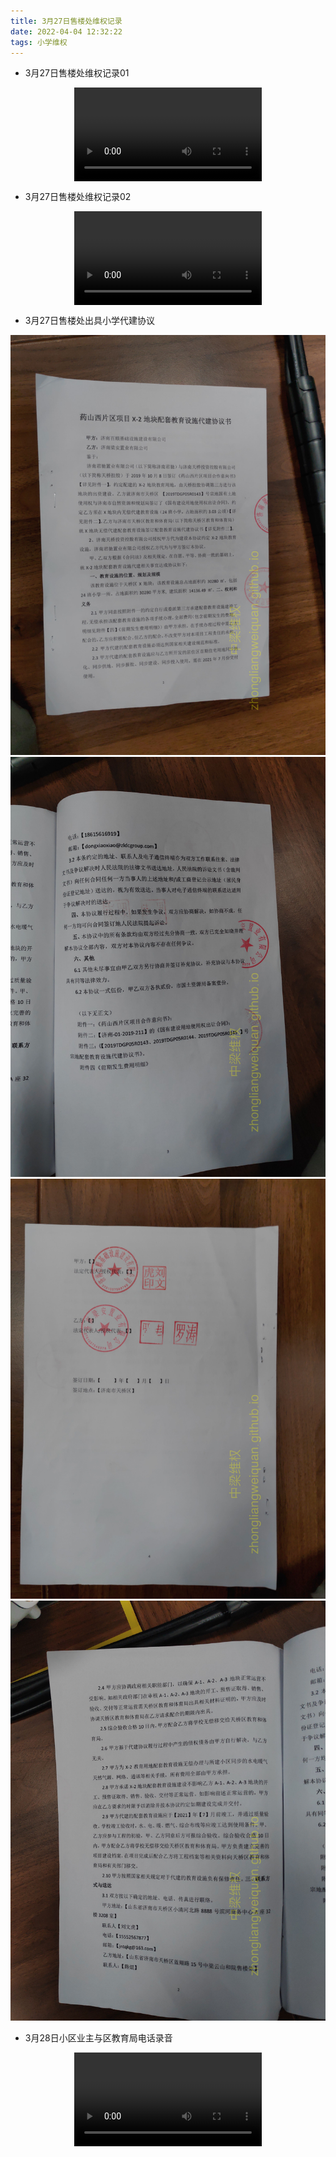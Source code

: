 ```yaml
---
title: 3月27日售楼处维权记录
date: 2022-04-04 12:32:22
tags: 小学维权
---
```


- 3月27日售楼处维权记录01

<video src="/3月27日售楼处维权记录/3月27日售楼处维权记录01.mp4" controls="controls" style="max-width: 100%; display: block; margin-left: auto; margin-right: auto;">
your browser does not support the video tag
</video>

- 3月27日售楼处维权记录02

<video src="/3月27日售楼处维权记录/3月27日售楼处维权记录02.mp4" controls="controls" style="max-width: 100%; display: block; margin-left: auto; margin-right: auto;">
your browser does not support the video tag
</video>

- 3月27日售楼处出具小学代建协议

![中梁3月27日出示小学代建协议](./3月27日售楼处维权记录/中梁3月27日出示小学代建协议01.jpg)
![中梁3月27日出示小学代建协议](./3月27日售楼处维权记录/中梁3月27日出示小学代建协议02.jpg)
![中梁3月27日出示小学代建协议](./3月27日售楼处维权记录/中梁3月27日出示小学代建协议03.jpg)
![中梁3月27日出示小学代建协议](./3月27日售楼处维权记录/中梁3月27日出示小学代建协议04.jpg)

- 3月28日小区业主与区教育局电话录音

<video src="/3月27日售楼处维权记录/3月28日小区业主与区教育局电话录音.m4a" controls="controls" style="max-width: 100%; display: block; margin-left: auto; margin-right: auto;">
your browser does not support the video tag
</video>